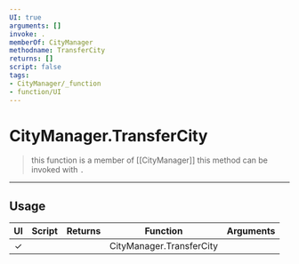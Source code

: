 ```yaml
---
UI: true
arguments: []
invoke: .
memberOf: CityManager
methodname: TransferCity
returns: []
script: false
tags:
- CityManager/_function
- function/UI
---
```

# CityManager.TransferCity
> this function is a member of [[CityManager]]
> this method can be invoked with `.`
-----
## Usage
|  UI | Script | Returns | Function | Arguments |
|:---:|:------:|-------:|:--------:|:---------|
|✓| ||CityManager.TransferCity||
